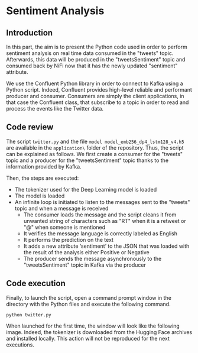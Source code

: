 # Sentiment Analysis

## Introduction

In this part, the aim is to present the Python code used in order to perform sentiment analysis on real time data consumed in the "tweets" topic. Afterwards, this data will be produced in the "tweetsSentiment" topic and consumed back by NiFi now that it has the newly updated "sentiment" attribute.

We use the Confluent Python library in order to connect to Kafka using a Python script. Indeed, Confluent provides high-level reliable and performant producer and consumer. Consumers are simply the client applications, in that case the Confluent class, that subscribe to a topic in order to read and process the events like the Twitter data.

## Code review

The script `twitter.py` and the file `model model_emb256_dp4_lstm128_v4.h5` are available in the `application\` folder of the repository. Thus, the script can be explained as follows. We first create a consumer for the "tweets" topic and a producer for the "tweetsSentiment" topic thanks to the information provided by Kafka.

Then, the steps are executed:
- The tokenizer used for the Deep Learning model is loaded
- The model is loaded
- An infinite loop is initiated to listen to the messages sent to the "tweets" topic and when a message is received
  - The consumer loads the message and the script cleans it from unwanted string of characters such as "RT" when it is a retweet or "@" when someone is mentioned
  - It verifies the message language is correctly labeled as English
  - It performs the prediction on the text
  - It adds a new attribute ‘sentiment’ to the JSON that was loaded with the result of the analysis either Positive or Negative
  - The producer sends the message asynchronously to the "tweetsSentiment" topic in Kafka via the producer

## Code execution

Finally, to launch the script, open a command prompt window in the directory with the Python files and execute the following command.
~~~
python twitter.py
~~~

When launched for the first time, the window will look like the following image. Indeed, the tokenizer is downloaded from the Hugging Face archives and installed locally. This action will not be reproduced for the next executions.


